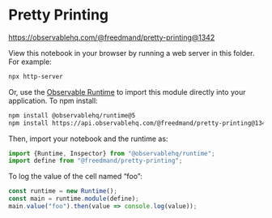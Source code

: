 # Pretty Printing

https://observablehq.com/@freedmand/pretty-printing@1342

View this notebook in your browser by running a web server in this folder. For
example:

~~~sh
npx http-server
~~~

Or, use the [Observable Runtime](https://github.com/observablehq/runtime) to
import this module directly into your application. To npm install:

~~~sh
npm install @observablehq/runtime@5
npm install https://api.observablehq.com/@freedmand/pretty-printing@1342.tgz?v=3
~~~

Then, import your notebook and the runtime as:

~~~js
import {Runtime, Inspector} from "@observablehq/runtime";
import define from "@freedmand/pretty-printing";
~~~

To log the value of the cell named “foo”:

~~~js
const runtime = new Runtime();
const main = runtime.module(define);
main.value("foo").then(value => console.log(value));
~~~
